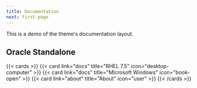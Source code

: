 ```yaml
---
title: Documentation
next: first-page
---
```


This is a demo of the theme's documentation layout.

## Oracle Standalone

{{< cards >}}
  {{< card link="docs" title="RHEL 7.5" icon="desktop-computer" >}}
   {{< card link="docs" title="MIcrosoft Windows" icon="book-open" >}}
  {{< card link="about" title="About" icon="user" >}}
{{< /cards >}}
